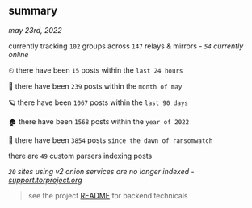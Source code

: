 
## summary
_may 23rd, 2022_

currently tracking `102` groups across `147` relays & mirrors - _`54` currently online_

⏲ there have been `15` posts within the `last 24 hours`

🦈 there have been `239` posts within the `month of may`

🪐 there have been `1067` posts within the `last 90 days`

🏚 there have been `1568` posts within the `year of 2022`

🦕 there have been `3854` posts `since the dawn of ransomwatch`

there are `49` custom parsers indexing posts

_`20` sites using v2 onion services are no longer indexed - [support.torproject.org](https://support.torproject.org/onionservices/v2-deprecation/)_

> see the project [README](https://github.com/joshhighet/ransomwatch#ransomwatch--) for backend technicals
